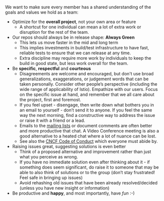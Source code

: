 We want to make sure every member has a shared understanding of the goals and values we hold as a team:

- Optimize for the **overall project**, not your own area or feature
  - A shortcut for one individual can mean a lot of extra work or disruption for the rest of the team.
- Our repos should always be in release shape: **Always Green**
  - This lets us move faster in the mid and long term
  - This implies investments in build/test infrastructure to have fast, reliable tests to ensure that we can release at any time.
  - Extra discipline may require more work by individuals to keep the build in good state, but less work overall for the team.
- Be **specific**, **respectful** and **courteous**
  - Disagreements are welcome and encouraged, but don't use broad generalizations, exaggerations, or judgement words that can be taken personally. Consider other people’s perspective (including the wide range of applicability of Istio). Empathize with our users. Focus on the specific issue at hand, and remember that we all care about the project, first and foremost.
  - If you feel upset - disengage, then write down what bothers you in an email to yourself - don’t send it to anyone. If you feel the same way the next morning, find a constructive way to address the issue or raise it with a friend or a lead.
  - Emails to the [mailing lists](CONTRIBUTING.md#contributing-a-feature) or document comments are often better and more productive that chat. A Video Conference meeting is also a good alternative to a heated chat where a lot of nuance can be lost.
  - See also the [CNCF Code of Conduct](https://github.com/cncf/foundation/blob/master/code-of-conduct.md) which everyone must abide by.
- Raising issues great, suggesting solutions is even better
  - Think of a proposed alternative and improvement rather than just what you perceive as wrong.
  - If you have no immediate solution even after thinking about it - if something does seem significant, do raise it to someone that may be able to also think of solutions or to the group (don’t stay frustrated! Feel safe in bringing up issues)
  - Avoid rehashing old issues that have been already resolved/decided (unless you have new insight or information)
- Be productive and **happy**, and most importantly,
have _fun_ :-)

